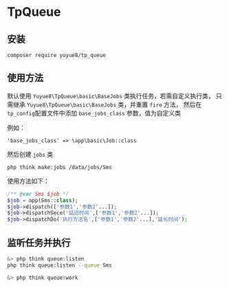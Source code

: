 # TpQueue

## 安装
~~~
composer require yuyue8/tp_queue
~~~

## 使用方法

默认使用 `Yuyue8\TpQueue\basic\BaseJobs` 类执行任务，若需自定义执行类，
只需继承 `Yuyue8\TpQueue\basic\BaseJobs` 类，并重置 `fire` 方法，
然后在`tp_config`配置文件中添加 `base_jobs_class` 参数，值为自定义类

例如：
```
'base_jobs_class' => \app\basic\Job::class
```

然后创建 `jobs` 类
```
php think make:jobs /data/jobs/Sms
```

使用方法如下：
```php
/** @var Sms $job */
$job = app(Sms::class);
$job->dispatch(['参数1','参数2'...]);
$job->dispatchSece('延迟时间',['参数1','参数2'...]);
$job->dispatchDo('执行方法名',['参数1','参数2'...],'延长时间');
```

## 监听任务并执行

```bash
&> php think queue:listen
php think queue:listen --queue Sms

&> php think queue:work
```